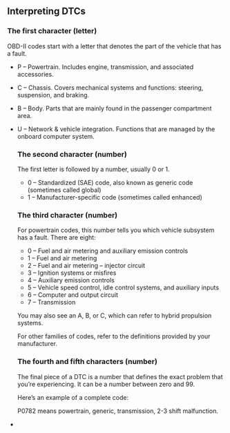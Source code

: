 ## Interpreting DTCs

### The first character (letter)

OBD-II codes start with a letter that denotes the part of the vehicle that has a fault.  

*   P – Powertrain. Includes engine, transmission, and associated accessories.
*   C – Chassis. Covers mechanical systems and functions: steering, suspension, and braking.
*   B – Body. Parts that are mainly found in the passenger compartment area.
*   U – Network & vehicle integration. Functions that are managed by the onboard computer system.  
      
      
    
    ### The second character (number)
    
    The first letter is followed by a number, usually 0 or 1.
    
    *   0 – Standardized (SAE) code, also known as generic code (sometimes called global)
    *   1 – Manufacturer-specific code (sometimes called enhanced)
    
    ### The third character (number)
    
    For powertrain codes, this number tells you which vehicle subsystem has a fault. There are eight:
    
    *   0 – Fuel and air metering and auxiliary emission controls
    *   1 – Fuel and air metering
    *   2 – Fuel and air metering – injector circuit
    *   3 – Ignition systems or misfires
    *   4 – Auxiliary emission controls
    *   5 – Vehicle speed control, idle control systems, and auxiliary inputs
    *   6 – Computer and output circuit
    *   7 – Transmission
    
      
    You may also see an A, B, or C, which can refer to hybrid propulsion systems.
    
    For other families of codes, refer to the definitions provided by your manufacturer.
    
    ### The fourth and fifth characters (number)
    
    The final piece of a DTC is a number that defines the exact problem that you’re experiencing. It can be a number between zero and 99.
    
    Here’s an example of a complete code:
    
    P0782 means powertrain, generic, transmission, 2-3 shift malfunction.
    
*